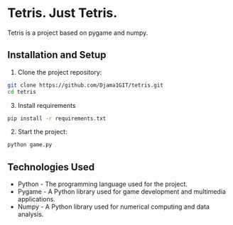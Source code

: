 # Tetris. Just Tetris.

Tetris is a project based on pygame and numpy.

## Installation and Setup

1. Clone the project repository:

```bash
git clone https://github.com/Djama1GIT/tetris.git
cd tetris
```
3. Install requirements
```bash
pip install -r requirements.txt
```
2. Start the project:

```bash
python game.py
```

## Technologies Used

- Python - The programming language used for the project.
- Pygame - A Python library used for game development and multimedia applications.
- Numpy - A Python library used for numerical computing and data analysis.
